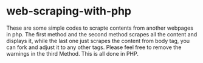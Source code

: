 # web-scraping-with-php

These are some simple codes to scrapte contents from another webpages in php.
The first method and the second method scrapes all the content and displays it, while the last one just scrapes the content from body tag, you can fork and adjust it to any other tags.
Please feel free to remove the warnings in the third Method. This is all done in PHP.
